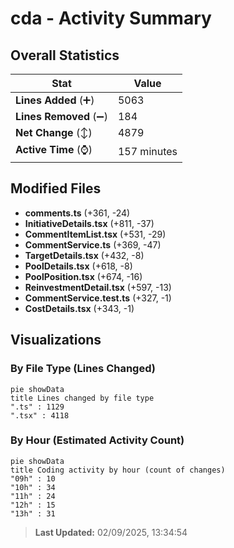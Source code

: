 # cda - Activity Summary 

## Overall Statistics

| Stat                   | Value                                                             |
| ---------------------- | ----------------------------------------------------------------- |
| **Lines Added** (➕)   | 5063                                          |
| **Lines Removed** (➖) | 184                                        |
| **Net Change** (↕)    | 4879                |
| **Active Time** (⌚)   | 157 minutes |


## Modified Files
- **comments.ts** (+361, -24)
- **InitiativeDetails.tsx** (+811, -37)
- **CommentItemList.tsx** (+531, -29)
- **CommentService.ts** (+369, -47)
- **TargetDetails.tsx** (+432, -8)
- **PoolDetails.tsx** (+618, -8)
- **PoolPosition.tsx** (+674, -16)
- **ReinvestmentDetail.tsx** (+597, -13)
- **CommentService.test.ts** (+327, -1)
- **CostDetails.tsx** (+343, -1)

## Visualizations

### By File Type (Lines Changed)

```mermaid
pie showData
title Lines changed by file type
".ts" : 1129
".tsx" : 4118
```

### By Hour (Estimated Activity Count)

```mermaid
pie showData
title Coding activity by hour (count of changes)
"09h" : 10
"10h" : 34
"11h" : 24
"12h" : 15
"13h" : 31
```


> **Last Updated:** 02/09/2025, 13:34:54